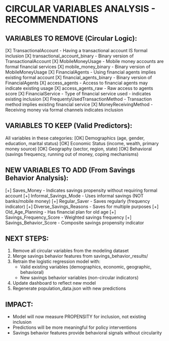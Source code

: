 
CIRCULAR VARIABLES ANALYSIS - RECOMMENDATIONS
==============================================

VARIABLES TO REMOVE (Circular Logic):
-------------------------------------
  [X] TransactionalAccount - Having a transactional account IS formal inclusion
  [X] transactional_account_binary - Binary version of TransactionalAccount
  [X] MobileMoneyUsage - Mobile money accounts are formal financial services
  [X] mobile_money_binary - Binary version of MobileMoneyUsage
  [X] FinancialAgents - Using financial agents implies existing formal account
  [X] financial_agents_binary - Binary version of FinancialAgents
  [X] access_agents - Access to financial agents may indicate existing usage
  [X] access_agents_raw - Raw access to agents score
  [X] FinancialService - Type of financial service used - indicates existing inclusion
  [X] FrequentyUsedTransactionMethod - Transaction method implies existing financial service
  [X] MoneyReceivingMethod - Receiving money via formal channels indicates inclusion

VARIABLES TO KEEP (Valid Predictors):
-------------------------------------
All variables in these categories:
  [OK] Demographics (age, gender, education, marital status)
  [OK] Economic Status (income, wealth, primary money source)
  [OK] Geography (sector, region, state)
  [OK] Behavioral (savings frequency, running out of money, coping mechanisms)

NEW VARIABLES TO ADD (From Savings Behavior Analysis):
-------------------------------------------------------
  [+] Saves_Money - Indicates savings propensity without requiring formal account
  [+] Informal_Savings_Mode - Uses informal savings (NOT banks/mobile money)
  [+] Regular_Saver - Saves regularly (frequency indicator)
  [+] Diverse_Savings_Reasons - Saves for multiple purposes
  [+] Old_Age_Planning - Has financial plan for old age
  [+] Savings_Frequency_Score - Weighted savings frequency
  [+] Savings_Behavior_Score - Composite savings propensity indicator

NEXT STEPS:
-----------
1. Remove all circular variables from the modeling dataset
2. Merge savings behavior features from savings_behavior_results/
3. Retrain the logistic regression model with:
   - Valid existing variables (demographics, economic, geographic, behavioral)
   - New savings behavior variables (non-circular indicators)
4. Update dashboard to reflect new model
5. Regenerate population_data.json with new predictions

IMPACT:
-------
- Model will now measure PROPENSITY for inclusion, not existing inclusion
- Predictions will be more meaningful for policy interventions
- Savings behavior features provide behavioral signals without circularity
